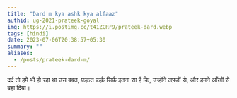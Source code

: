 ```yaml
---
title: "Dard m kya ashk kya alfaaz"
authid: ug-2021-prateek-goyal
img: https://i.postimg.cc/t41ZCRr9/prateek-dard.webp
tags: [hindi]
date: 2023-07-06T20:38:57+05:30
summary: ""
aliases:
  - /posts/prateek-dard-m/
---
```


दर्द तो हमें भी हो रहा था उस वक्त,
फ़क़त फ़र्क़ सिर्फ़ इतना सा है कि,
उन्होंने लफ़्ज़ों से,
और हमने आँखों से बहा दिया।
